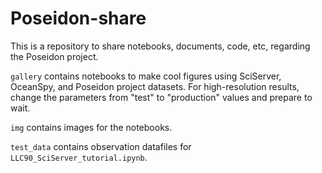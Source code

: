 # Poseidon-share
This is a repository to share notebooks, documents, code, etc, regarding the Poseidon project.

`gallery` contains notebooks to make cool figures using SciServer, OceanSpy, and Poseidon project datasets. For high-resolution results, change the parameters from "test" to "production" values and prepare to wait.

`img` contains images for the notebooks.

`test_data` contains observation datafiles for `LLC90_SciServer_tutorial.ipynb`.
